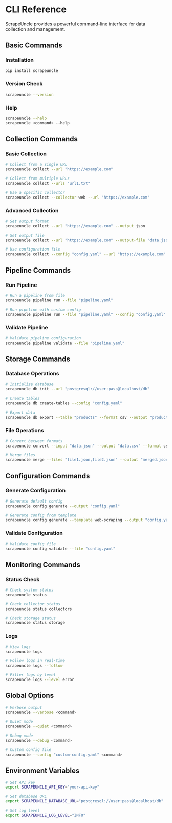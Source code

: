 # CLI Reference

ScrapeUncle provides a powerful command-line interface for data collection and management.

## Basic Commands

### Installation
```bash
pip install scrapeuncle
```

### Version Check
```bash
scrapeuncle --version
```

### Help
```bash
scrapeuncle --help
scrapeuncle <command> --help
```

## Collection Commands

### Basic Collection
```bash
# Collect from a single URL
scrapeuncle collect --url "https://example.com"

# Collect from multiple URLs
scrapeuncle collect --urls "url1.txt"

# Use a specific collector
scrapeuncle collect --collector web --url "https://example.com"
```

### Advanced Collection
```bash
# Set output format
scrapeuncle collect --url "https://example.com" --output json

# Set output file
scrapeuncle collect --url "https://example.com" --output-file "data.json"

# Use configuration file
scrapeuncle collect --config "config.yaml" --url "https://example.com"
```

## Pipeline Commands

### Run Pipeline
```bash
# Run a pipeline from file
scrapeuncle pipeline run --file "pipeline.yaml"

# Run pipeline with custom config
scrapeuncle pipeline run --file "pipeline.yaml" --config "config.yaml"
```

### Validate Pipeline
```bash
# Validate pipeline configuration
scrapeuncle pipeline validate --file "pipeline.yaml"
```

## Storage Commands

### Database Operations
```bash
# Initialize database
scrapeuncle db init --url "postgresql://user:pass@localhost/db"

# Create tables
scrapeuncle db create-tables --config "config.yaml"

# Export data
scrapeuncle db export --table "products" --format csv --output "products.csv"
```

### File Operations
```bash
# Convert between formats
scrapeuncle convert --input "data.json" --output "data.csv" --format csv

# Merge files
scrapeuncle merge --files "file1.json,file2.json" --output "merged.json"
```

## Configuration Commands

### Generate Configuration
```bash
# Generate default config
scrapeuncle config generate --output "config.yaml"

# Generate config from template
scrapeuncle config generate --template web-scraping --output "config.yaml"
```

### Validate Configuration
```bash
# Validate config file
scrapeuncle config validate --file "config.yaml"
```

## Monitoring Commands

### Status Check
```bash
# Check system status
scrapeuncle status

# Check collector status
scrapeuncle status collectors

# Check storage status
scrapeuncle status storage
```

### Logs
```bash
# View logs
scrapeuncle logs

# Follow logs in real-time
scrapeuncle logs --follow

# Filter logs by level
scrapeuncle logs --level error
```

## Global Options

```bash
# Verbose output
scrapeuncle --verbose <command>

# Quiet mode
scrapeuncle --quiet <command>

# Debug mode
scrapeuncle --debug <command>

# Custom config file
scrapeuncle --config "custom-config.yaml" <command>
```

## Environment Variables

```bash
# Set API key
export SCRAPEUNCLE_API_KEY="your-api-key"

# Set database URL
export SCRAPEUNCLE_DATABASE_URL="postgresql://user:pass@localhost/db"

# Set log level
export SCRAPEUNCLE_LOG_LEVEL="INFO"
``` 